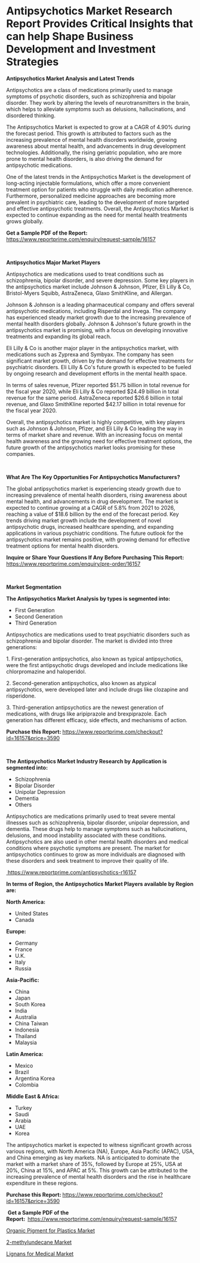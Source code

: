 <p><h1>Antipsychotics Market Research Report Provides Critical Insights that can help Shape Business Development and Investment Strategies</h1></p><p><strong>Antipsychotics Market Analysis and Latest Trends</strong></p>
<p><p>Antipsychotics are a class of medications primarily used to manage symptoms of psychotic disorders, such as schizophrenia and bipolar disorder. They work by altering the levels of neurotransmitters in the brain, which helps to alleviate symptoms such as delusions, hallucinations, and disordered thinking.</p><p>The Antipsychotics Market is expected to grow at a CAGR of 4.90% during the forecast period. This growth is attributed to factors such as the increasing prevalence of mental health disorders worldwide, growing awareness about mental health, and advancements in drug development technologies. Additionally, the rising geriatric population, who are more prone to mental health disorders, is also driving the demand for antipsychotic medications.</p><p>One of the latest trends in the Antipsychotics Market is the development of long-acting injectable formulations, which offer a more convenient treatment option for patients who struggle with daily medication adherence. Furthermore, personalized medicine approaches are becoming more prevalent in psychiatric care, leading to the development of more targeted and effective antipsychotic treatments. Overall, the Antipsychotics Market is expected to continue expanding as the need for mental health treatments grows globally.</p></p>
<p><strong>Get a Sample PDF of the Report:&nbsp;</strong> <a href="https://www.reportprime.com/enquiry/request-sample/16157">https://www.reportprime.com/enquiry/request-sample/16157</a></p>
<p>&nbsp;</p>
<p><strong>Antipsychotics Major Market Players</strong></p>
<p><p>Antipsychotics are medications used to treat conditions such as schizophrenia, bipolar disorder, and severe depression. Some key players in the antipsychotics market include Johnson & Johnson, Pfizer, Eli Lilly & Co, Bristol-Myers Squibb, AstraZeneca, Glaxo SmithKline, and Allergan.</p><p>Johnson & Johnson is a leading pharmaceutical company and offers several antipsychotic medications, including Risperdal and Invega. The company has experienced steady market growth due to the increasing prevalence of mental health disorders globally. Johnson & Johnson's future growth in the antipsychotics market is promising, with a focus on developing innovative treatments and expanding its global reach.</p><p>Eli Lilly & Co is another major player in the antipsychotics market, with medications such as Zyprexa and Symbyax. The company has seen significant market growth, driven by the demand for effective treatments for psychiatric disorders. Eli Lilly & Co's future growth is expected to be fueled by ongoing research and development efforts in the mental health space.</p><p>In terms of sales revenue, Pfizer reported $51.75 billion in total revenue for the fiscal year 2020, while Eli Lilly & Co reported $24.49 billion in total revenue for the same period. AstraZeneca reported $26.6 billion in total revenue, and Glaxo SmithKline reported $42.17 billion in total revenue for the fiscal year 2020.</p><p>Overall, the antipsychotics market is highly competitive, with key players such as Johnson & Johnson, Pfizer, and Eli Lilly & Co leading the way in terms of market share and revenue. With an increasing focus on mental health awareness and the growing need for effective treatment options, the future growth of the antipsychotics market looks promising for these companies.</p></p>
<p>&nbsp;</p>
<p><strong>What Are The Key Opportunities For Antipsychotics Manufacturers?</strong></p>
<p><p>The global antipsychotics market is experiencing steady growth due to increasing prevalence of mental health disorders, rising awareness about mental health, and advancements in drug development. The market is expected to continue growing at a CAGR of 5.8% from 2021 to 2026, reaching a value of $18.6 billion by the end of the forecast period. Key trends driving market growth include the development of novel antipsychotic drugs, increased healthcare spending, and expanding applications in various psychiatric conditions. The future outlook for the antipsychotics market remains positive, with growing demand for effective treatment options for mental health disorders.</p></p>
<p><strong>Inquire or Share Your Questions If Any Before Purchasing This Report:</strong> <a href="https://www.reportprime.com/enquiry/pre-order/16157">https://www.reportprime.com/enquiry/pre-order/16157</a></p>
<p>&nbsp;</p>
<p><strong>Market Segmentation</strong></p>
<p><strong>The Antipsychotics Market Analysis by types is segmented into:</strong></p>
<p><ul><li>First Generation</li><li>Second Generation</li><li>Third Generation</li></ul></p>
<p><p>Antipsychotics are medications used to treat psychiatric disorders such as schizophrenia and bipolar disorder. The market is divided into three generations: </p><p>1. First-generation antipsychotics, also known as typical antipsychotics, were the first antipsychotic drugs developed and include medications like chlorpromazine and haloperidol.</p><p>2. Second-generation antipsychotics, also known as atypical antipsychotics, were developed later and include drugs like clozapine and risperidone. </p><p>3. Third-generation antipsychotics are the newest generation of medications, with drugs like aripiprazole and brexpiprazole. Each generation has different efficacy, side effects, and mechanisms of action.</p></p>
<p><strong>Purchase this Report:&nbsp;</strong><a href="https://www.reportprime.com/checkout?id=16157&price=3590">https://www.reportprime.com/checkout?id=16157&price=3590</a></p>
<p>&nbsp;</p>
<p><strong>The Antipsychotics Market Industry Research by Application is segmented into:</strong></p>
<p><ul><li>Schizophrenia</li><li>Bipolar Disorder</li><li>Unipolar Depression</li><li>Dementia</li><li>Others</li></ul></p>
<p><p>Antipsychotics are medications primarily used to treat severe mental illnesses such as schizophrenia, bipolar disorder, unipolar depression, and dementia. These drugs help to manage symptoms such as hallucinations, delusions, and mood instability associated with these conditions. Antipsychotics are also used in other mental health disorders and medical conditions where psychotic symptoms are present. The market for antipsychotics continues to grow as more individuals are diagnosed with these disorders and seek treatment to improve their quality of life.</p></p>
<p><a href="https://www.reportprime.com/antipsychotics-r16157">&nbsp;https://www.reportprime.com/antipsychotics-r16157</a></p>
<p><strong>In terms of Region, the Antipsychotics Market Players available by Region are:</strong></p>
<p>
    <p> <strong> North America: </strong>
        <ul>
            <li>United States</li>
            <li>Canada</li>
        </ul>
        </p> 
    <p> <strong> Europe: </strong>
        <ul>
            <li>Germany</li>
            <li>France</li>
            <li>U.K.</li>
            <li>Italy</li>
            <li>Russia</li>
        </ul>
        </p> 
    <p> <strong> Asia-Pacific: </strong>
        <ul>
            <li>China</li>
            <li>Japan</li>
            <li>South Korea</li>
            <li>India</li>
            <li>Australia</li>
            <li>China Taiwan</li>
            <li>Indonesia</li>
            <li>Thailand</li>
            <li>Malaysia</li>
        </ul>
        </p> 
    <p> <strong> Latin America: </strong>
        <ul>
            <li>Mexico</li>
            <li>Brazil</li>
            <li>Argentina Korea</li>
            <li>Colombia</li>
        </ul>
        </p> 
    <p> <strong> Middle East & Africa: </strong>
        <ul>
            <li>Turkey</li>
            <li>Saudi</li>
            <li>Arabia</li>
            <li>UAE</li>
            <li>Korea</li>
        </ul>
    </p>
    </p>
<p><p>The antipsychotics market is expected to witness significant growth across various regions, with North America (NA), Europe, Asia Pacific (APAC), USA, and China emerging as key markets. NA is anticipated to dominate the market with a market share of 35%, followed by Europe at 25%, USA at 20%, China at 15%, and APAC at 5%. This growth can be attributed to the increasing prevalence of mental health disorders and the rise in healthcare expenditure in these regions.</p></p>
<p><strong>Purchase this Report: </strong><a href="https://www.reportprime.com/checkout?id=16157&price=3590">https://www.reportprime.com/checkout?id=16157&price=3590</a></p>
<p>&nbsp;<strong>Get a Sample PDF of the Report:&nbsp;&nbsp;</strong><a href="https://www.reportprime.com/enquiry/request-sample/16157">https://www.reportprime.com/enquiry/request-sample/16157</a></p>
<p><strong></strong></p>
<p><p><a href="https://www.linkedin.com/pulse/organic-pigment-plastics-market-goal-estimating-size-future-fdktc?trackingId=X4U5sHPG6NMnmB%2FLBE0hgA%3D%3D">Organic Pigment for Plastics Market</a></p><p><a href="https://www.linkedin.com/pulse/2-methylundecane-market-comprehensive-report-its-share-amp-zc2ac?trackingId=OpxzKSdontXUSluS8fY72g%3D%3D">2-methylundecane Market</a></p><p><a href="https://www.linkedin.com/pulse/lignans-medical-market-goal-estimating-size-future-growth-cyxuc?trackingId=I8Y4Pswv68bODc%2FRVW10cg%3D%3D">Lignans for Medical Market</a></p></p>